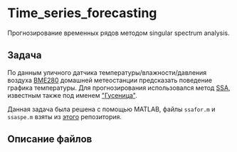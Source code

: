 # Time_series_forecasting
Прогнозирование временных рядов методом singular spectrum analysis.

## Задача

По данным уличного датчика температуры/влажности/давления воздуха [BME280](https://robotchip.ru/bme280-datchik-atmosfernogo-davleniya-vlazhnosti-i-temperatury/) домашней метеостанции предсказать поведение графика температуры.
Для прогнозирования использовался метод [SSA](https://ru.wikipedia.org/wiki/SSA_(%D0%BC%D0%B5%D1%82%D0%BE%D0%B4)), известным также под именем ["Гусеница"](https://www.gistatgroup.com/gus/index.html).

Данная задача была решена с помощью MATLAB, файлы `ssafor.m` и `ssaspe.m` взяты из [этого](https://github.com/anton-a-tkachev/SSA-for-Matlab) репозитория.

## Описание файлов


